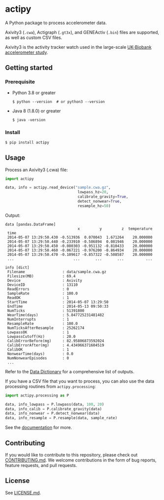 # actipy

A Python package to process accelerometer data.

Axivity3 (`.cwa`), Actigraph (`.gt3x`), and GENEActiv (`.bin`) files are supported,
as well as custom CSV files.

Axivity3 is the activity tracker watch used in the large-scale
[UK-Biobank accelerometer study](https://journals.plos.org/plosone/article?id=10.1371/journal.pone.0169649).

## Getting started

### Prerequisite

- Python 3.8 or greater
    ```console
    $ python --version  # or python3 --version
    ```

- Java 8 (1.8.0) or greater
    ```console
    $ java -version
    ```

### Install

```bash
$ pip install actipy
```

<!-- With Conda:
```bash
$ conda install -c oxwear actipy
``` -->

## Usage

Process an Axivity3 (.cwa) file:
```python
import actipy

data, info = actipy.read_device("sample.cwa.gz",
                                 lowpass_hz=20,
                                 calibrate_gravity=True,
                                 detect_nonwear=True,
                                 resample_hz=50)
```

Output:
```console
data [pandas.DataFrame]
                                 x         y         z  temperature
 time
 2014-05-07 13:29:50.430 -0.513936  0.070043  1.671264    20.000000
 2014-05-07 13:29:50.440 -0.233910 -0.586894  0.081946    20.000000
 2014-05-07 13:29:50.450 -0.080303 -0.951132 -0.810433    20.000000
 2014-05-07 13:29:50.460 -0.067221 -0.976200 -0.864934    20.000000
 2014-05-07 13:29:50.470 -0.109617 -0.857322 -0.508587    20.000000
 ...                           ...       ...       ...          ...

info [dict]
 Filename                 : data/sample.cwa.gz
 Filesize(MB)             : 69.4
 Device                   : Axivity
 DeviceID                 : 13110
 ReadErrors               : 0
 SampleRate               : 100.0
 ReadOK                   : 1
 StartTime                : 2014-05-07 13:29:50
 EndTime                  : 2014-05-13 09:50:33
 NumTicks                 : 51391800
 WearTime(days)           : 5.847725231481482
 NumInterrupts            : 1
 ResampleRate             : 100.0
 NumTicksAfterResample    : 25262174
 LowpassOK                : 1
 LowpassCutoff(Hz)        : 20.0
 CalibErrorBefore(mg)     : 82.95806873592024
 CalibErrorAfter(mg)      : 4.434966371604519
 CalibOK                  : 1
 NonwearTime(days)        : 0.0
 NumNonwearEpisodes       : 0
 ...

```
Refer to the [Data Dictionary](data-dictionary.md) for a comprehensive list of outputs.

If you have a CSV file that you want to process, you can also use the data processing routines from `actipy.processing`:

```python
import actipy.processing as P

data, info_lowpass = P.lowpass(data, 100, 20)
data, info_calib = P.calibrate_gravity(data)
data, info_nonwear = P.detect_nonwear(data)
data, info_resample = P.resample(data, sample_rate)
```

See the [documentation](https://actipy.readthedocs.io/en/latest/) for more.

## Contributing
If you would like to contribute to this repository, please check out [CONTRIBUTING.md](https://github.com/OxWearables/actipy/blob/main/CONTRIBUTING.md).
We welcome contributions in the form of bug reports, feature requests, and pull requests. 

## License
See [LICENSE.md](LICENSE.md).
